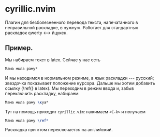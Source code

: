 # cyrillic.nvim

Плагин для безболезненного перевода текста, напечатанного в неправильной раскладке, в нужную.
Работает для стандартных раскладок qwerty <--> йцукен.

Пример.
------

Мы набираем текст в latex. Сейчас у нас есть

```latex
Мама мыла раму*
```

И мы находимся в нормальном режиме, а язык раскладки --- русский;
звездочка показывает положение курсора.
Дальше мы хотим добавить ссылку (\ref{<label>} в latex). Мы переходим
в режим ввода и, забыв переключить раскладку, набираем

```latex
Мама мыла раму \куа*
```

Тут на помощь приходит `cyrillic.vim`: нажимаем `<C-k>` и получаем

```latex
Мама мыла раму \ref*
```

Раскладка при этом переключается на английский.
